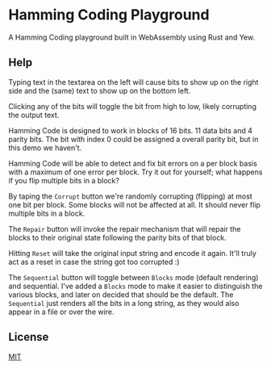 # Hamming Coding Playground

A Hamming Coding playground built in WebAssembly using Rust and Yew.

## Help

Typing text in the textarea on the left will cause bits to show up on the right side and the (same) text to show up on the bottom left.

Clicking any of the bits will toggle the bit from high to low, likely corrupting the output text.

Hamming Code is designed to work in blocks of 16 bits. 11 data bits and 4 parity bits. The bit with index 0 could be assigned a overall parity bit, but in this demo we haven't.

Hamming Code will be able to detect and fix bit errors on a per block basis with a maximum of one error per block. Try it out for yourself; what happens if you flip multiple bits in a block?

By taping the `Corrupt` button we're randomly corrupting (flipping) at most one bit per block. Some blocks will not be affected at all. It should never flip multiple bits in a block.

The `Repair` button will invoke the repair mechanism that will repair the blocks to their original state following the parity bits of that block.

Hitting `Reset` will take the original input string and encode it again. It'll truly act as a reset in case the string got too corrupted :)

The `Sequential` button will toggle between `Blocks` mode (default rendering) and sequential. I've added a `Blocks` mode to make it easier to distinguish the various blocks, and later on decided that should be the default. The `Sequential` just renders all the bits in a long string, as they would also appear in a file or over the wire.

## License
[MIT](LICENSE)
